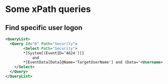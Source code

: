 # Some xPath queries

## Find specific user logon
```xml
<QueryList>
  <Query Id="0" Path="Security">
    	<Select Path="Security">
  		*[System[(EventID=’4624′)]]
	    	and
		*[EventData[Data[@Name='TargetUserName'] and (Data='<Username>')]]
	</Select>
  </Query>
</QueryList>
```
